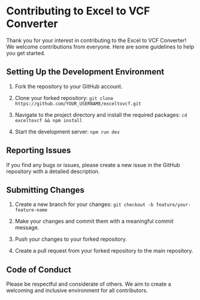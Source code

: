 # Contributing to Excel to VCF Converter

Thank you for your interest in contributing to the Excel to VCF Converter! We welcome contributions from everyone. Here are some guidelines to help you get started.

## Setting Up the Development Environment

1. Fork the repository to your GitHub account.
2. Clone your forked repository:
`git clone https://github.com/YOUR_USERNAME/exceltovcf.git`

3. Navigate to the project directory and install the required packages:
`cd exceltovcf && npm install`

1. Start the development server:
`npm run dev`


## Reporting Issues

If you find any bugs or issues, please create a new issue in the GitHub repository with a detailed description.

## Submitting Changes

1. Create a new branch for your changes:
`git checkout -b feature/your-feature-name`


2. Make your changes and commit them with a meaningful commit message.
3. Push your changes to your forked repository.
4. Create a pull request from your forked repository to the main repository.

## Code of Conduct

Please be respectful and considerate of others. We aim to create a welcoming and inclusive environment for all contributors.

